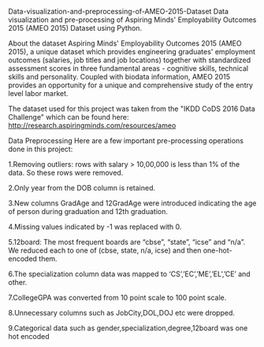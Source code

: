 Data-visualization-and-preprocessing-of-AMEO-2015-Dataset
Data visualization and pre-processing of Aspiring Minds' Employability Outcomes 2015 (AMEO 2015) Dataset using Python.

About the dataset
Aspiring Minds' Employability Outcomes 2015 (AMEO 2015), a unique dataset which provides engineering graduates' employment outcomes (salaries, job titles and job locations) together with standardized assessment scores in three fundamental areas - cognitive skills, technical skills and personality. Coupled with biodata information, AMEO 2015 provides an opportunity for a unique and comprehensive study of the entry level labor market.

The dataset used for this project was taken from the "IKDD CoDS 2016 Data Challenge" which can be found here: http://research.aspiringminds.com/resources/ameo

Data Preprocessing
Here are a few important pre-processing operations done in this project:

1.Removing outliers: rows with salary > 10,00,000 is less than 1% of the data. So these rows were removed.

2.Only year from the DOB column is retained.

3.New columns GradAge and 12GradAge were introduced indicating the age of person during graduation and 12th graduation.

4.Missing values indicated by -1 was replaced with 0.

5.12board: The most frequent boards are “cbse”, “state”, “icse” and “n/a”. We reduced each to one of (cbse, state, n/a, icse) and then one-hot-encoded them.

6.The specialization column data was mapped to ‘CS’,’EC’,’ME’,’EL’,’CE’ and other.

7.CollegeGPA was converted from 10 point scale to 100 point scale.

8.Unnecessary columns such as JobCity,DOL,DOJ etc were dropped.

9.Categorical data such as gender,specialization,degree,12board was one hot encoded
